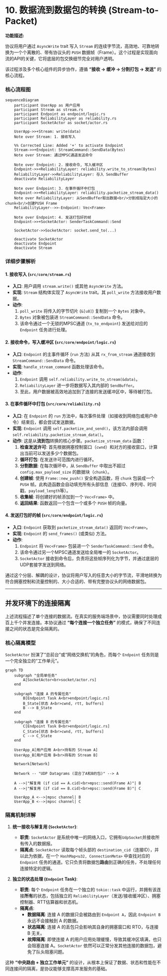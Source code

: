 # 10. 数据流到数据包的转换 (Stream-to-Packet)

**功能描述:**

协议将用户通过 `AsyncWrite` trait 写入 `Stream` 的连续字节流，高效地、可靠地转换为一个个离散的、带有协议头的 `PUSH` 数据帧（Frame）。这个过程是实现面向流的API的关键，它将底层的包交换细节完全对用户透明。

该过程涉及多个核心组件的异步协作，遵循 **“接收 -> 缓冲 -> 分割打包 -> 发送”** 的核心流程。

### 核心流程图

```mermaid
sequenceDiagram
    participant UserApp as 用户应用
    participant Stream as stream.rs
    participant Endpoint as endpoint/logic.rs
    participant ReliabilityLayer as reliability.rs
    participant SocketActor as socket/actor.rs

    UserApp->>+Stream: write(data)
    Note over Stream: 1. 接收写入

    %% Corrected Line: Added '+' to activate Endpoint
    Stream->>+Endpoint: StreamCommand::SendData(Bytes)
    Note over Stream: 通过MPSC通道发送命令

    Note over Endpoint: 2. 接收命令, 写入缓冲区
    Endpoint->>+ReliabilityLayer: reliability.write_to_stream(Bytes)
    ReliabilityLayer->>ReliabilityLayer: 存入 SendBuffer
    deactivate ReliabilityLayer

    Note over Endpoint: 3. 在事件循环中打包
    Endpoint->>+ReliabilityLayer: reliability.packetize_stream_data()
    Note over ReliabilityLayer: 从SendBuffer取出数据<br/>分割成指定大小的chunk<br/>创建PUSH Frame
    ReliabilityLayer-->>-Endpoint: Vec<Frame>

    Note over Endpoint: 4. 发送打包好的帧
    Endpoint->>+SocketActor: SenderTaskCommand::Send

    SocketActor->>SocketActor: socket.send_to(...)

    deactivate SocketActor
    deactivate Endpoint
    deactivate Stream
```

### 详细步骤解析

#### 1. 接收写入 (`src/core/stream.rs`)

-   **入口**: 用户调用 `stream.write()` 或其他 `AsyncWrite` 方法。
-   **实现**: `Stream` 结构体实现了 `AsyncWrite` trait。其 `poll_write` 方法接收用户数据。
-   **动作**:
    1.  `poll_write` 将传入的字节切片 (`&[u8]`) 复制到一个 `Bytes` 对象中。
    2.  `Bytes` 对象被包装进 `StreamCommand::SendData` 命令。
    3.  该命令通过一个无锁的MPSC通道 (`tx_to_endpoint`) 发送给对应的 `Endpoint` 任务进行处理。

#### 2. 接收命令，写入缓冲区 (`src/core/endpoint/logic.rs`)

-   **入口**: `Endpoint` 的主事件循环 (`run` 方法) 从其 `rx_from_stream` 通道接收到 `StreamCommand::SendData` 命令。
-   **实现**: `handle_stream_command` 函数处理该命令。
-   **动作**:
    1.  `Endpoint` 调用 `self.reliability.write_to_stream(&data)`。
    2.  `ReliabilityLayer` 进一步将数据写入其内部的 `SendBuffer`。
    3.  至此，用户数据被高效地追加到了连接的发送缓冲区中，等待被打包。

#### 3. 在事件循环中打包 (`src/core/reliability.rs`)

-   **入口**: 在 `Endpoint` 的 `run` 方法中，每次事件处理（如接收到网络包或用户命令）结束后，都会尝试发送数据。
-   **实现**: `Endpoint` 调用 `self.packetize_and_send()`，该方法内部会调用 `self.reliability.packetize_stream_data()`。
-   **动作**: 这是从**流到包**转换的核心步骤。`packetize_stream_data` 函数：
    1.  **检查发送许可**: 首先根据拥塞控制窗口（`cwnd`）和对方的接收窗口，计算出当前可以发送多少个数据包。
    2.  **循环打包**: 在发送许可范围内进行循环。
    3.  **分割数据**: 在每次循环中，从 `SendBuffer` 中取出不超过 `config.max_payload_size` 的数据块（`chunk`）。
    4.  **创建帧**: 使用 `Frame::new_push()` 安全构造函数，将 `chunk` 包装成一个 `PUSH` 帧。此构造函数会自动填充所有头部信息（连接ID、序列号、时间戳、`payload_length`等）。
    5.  **收集帧**: 将创建好的帧添加到一个 `Vec<Frame>` 中。
    6.  **返回结果**: 函数返回一个包含一个或多个 `PUSH` 帧的向量。

#### 4. 发送打包好的帧 (`src/core/endpoint/logic.rs`)

-   **入口**: `Endpoint` 获取到 `packetize_stream_data()` 返回的 `Vec<Frame>`。
-   **实现**: `Endpoint` 的 `send_frames()` (或类似) 方法。
-   **动作**:
    1.  `Endpoint` 将 `Vec<Frame>` 包装进一个 `SenderTaskCommand::Send` 命令。
    2.  该命令通过另一个MPSC通道发送给全局唯一的 `SocketActor`。
    3.  `SocketActor` 接收到命令后，负责将这些帧序列化为字节，并通过底层的UDP套接字发送到网络。

通过这个分层、解耦的设计，协议将用户写入的任意大小的字节流，平滑地转换为符合拥塞控制和流量控制的、大小合适的、带有完整协议头的网络数据包。

---

## 并发环境下的连接隔离

上述流程描述了单个连接的数据流。在真实的服务端场景中，协议需要同时处理成百上千个并发连接。本协议通过 **“每个连接一个独立任务”** 的模式，确保了不同连接之间的状态是完全隔离的。

### 核心隔离模型

`SocketActor` 扮演了“总前台”或“网络交换机”的角色，而每个 `Endpoint` 任务则是一个完全独立的“工作单元”。

```mermaid
graph TD
    subgraph "全局单任务"
        A[SocketActor<br>socket/actor.rs]
    end

    subgraph "连接 A 的专属任务"
        B[Endpoint Task A<br>endpoint/logic.rs]
        B_State[状态 A<br>cwnd, rtt, buffers]
        B --> B_State
    end

    subgraph "连接 B 的专属任务"
        C[Endpoint Task B<br>endpoint/logic.rs]
        C_State[状态 B<br>cwnd, rtt, buffers]
        C --> C_State
    end

    UserApp_A[用户应用 A<br>持有的 Stream A]
    UserApp_B[用户应用 B<br>持有的 Stream B]

    Network[Network]

    Network -- "UDP Datagrams (混合了A和B的包)" --> A

    A -->|"解复用 (if cid == A.cid)<br>mpsc::send(Frame A)"| B
    A -->|"解复用 (if cid == B.cid)<br>mpsc::send(Frame B)"| C

    UserApp_A <-->|mpsc channel| B
    UserApp_B <-->|mpsc channel| C
```

### 隔离机制详解

1.  **统一接收与解复用 (`SocketActor`)**:
    -   **职责**: `SocketActor` 是系统中唯一的网络入口，它拥有`UdpSocket`并接收所有传入的数据报。
    -   **隔离点**: `SocketActor` 读取每个帧头部的 `destination_cid`（连接ID），并以此为依据，在一个 `HashMap<u32, ConnectionMeta>` 中查找对应的 `Endpoint` 任务的通道。它只负责将数据包**路由**到正确的任务，不处理任何连接特定的逻辑。

2.  **独立的状态处理 (`Endpoint` Task)**:
    -   **职责**: 每个 `Endpoint` 任务在一个独立的 `tokio::task` 中运行，并拥有该连接**所有**的状态，包括独立的 `ReliabilityLayer`（发送/接收缓冲区）、拥塞控制器、RTT估算器和状态机。
    -   **隔离点**:
        -   **数据隔离**: 连接 A 的数据只会被路由到 `Endpoint A`，因此 `Endpoint B` 永远不会接触到 A 的数据。
        -   **状态隔离**: 连接 A 的丢包只会影响其自身的拥塞窗口和 RTO，与连接 B 无关。
        -   **故障隔离**: 即使连接 A 的用户应用处理缓慢，导致其缓冲区填满，也只会阻塞连接 A。`SocketActor` 依然可以正常分发其他连接的数据包，避免了队头阻塞问题。

这种 **“中央路由 + 独立工作单元”** 的设计，从根本上保证了数据、状态和性能在不同连接间的隔离，是协议能够支撑高并发服务的基础。 